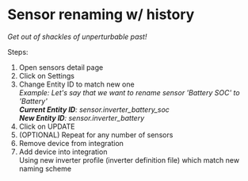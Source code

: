 # Sensor renaming w/ history

_Get out of shackles of unperturbable past!_

Steps: 
1. Open sensors detail page
2. Click on Settings
3. Change Entity ID to match new one  
_Example: Let's say that we want to rename sensor 'Battery SOC' to 'Battery'_  
_**Current Entity ID**: sensor.inverter_battery_soc_  
_**New Entity ID**: sensor.inverter_battery_
4. Click on UPDATE
5. (OPTIONAL) Repeat for any number of sensors
6. Remove device from integration
7. Add device into integration  
Using new inverter profile (inverter definition file) which match new naming scheme